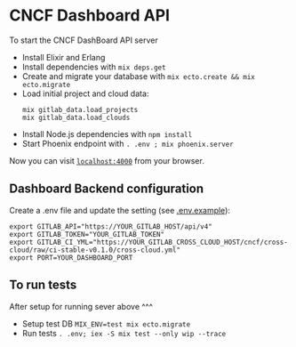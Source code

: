 # CNCF Dashboard API

To start the CNCF DashBoard API server

  * Install Elixir and Erlang
  * Install dependencies with `mix deps.get`
  * Create and migrate your database with `mix ecto.create && mix ecto.migrate`
  * Load initial project and cloud data:
    ```
    mix gitlab_data.load_projects
    mix gitlab_data.load_clouds
    ```
  * Install Node.js dependencies with `npm install`
  * Start Phoenix endpoint with `. .env ; mix phoenix.server`

Now you can visit [`localhost:4000`](http://localhost:4000) from your browser.


## Dashboard Backend configuration

Create a .env file and update the setting (see [.env.example](.env.example)):

```
export GITLAB_API="https://YOUR_GITLAB_HOST/api/v4"
export GITLAB_TOKEN="YOUR_GITLAB_TOKEN"
export GITLAB_CI_YML="https://YOUR_GITLAB_CROSS_CLOUD_HOST/cncf/cross-cloud/raw/ci-stable-v0.1.0/cross-cloud.yml"
export PORT=YOUR_DASHBOARD_PORT
```


## To run tests

After setup for running sever above ^^^

  * Setup test DB `MIX_ENV=test mix ecto.migrate`
  * Run tests `. .env; iex -S mix test --only wip --trace`
